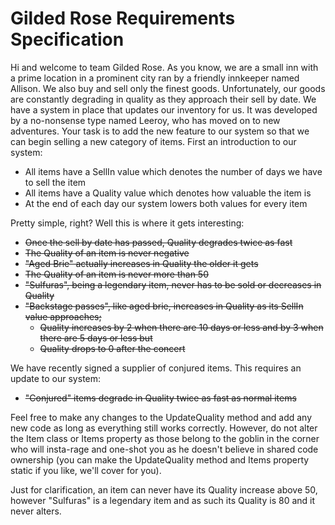 # Gilded Rose Requirements Specification

Hi and welcome to team Gilded Rose. As you know, we are a small inn with a prime location in a
prominent city ran by a friendly innkeeper named Allison. We also buy and sell only the finest goods.
Unfortunately, our goods are constantly degrading in quality as they approach their sell by date. We
have a system in place that updates our inventory for us. It was developed by a no-nonsense type named
Leeroy, who has moved on to new adventures. Your task is to add the new feature to our system so that
we can begin selling a new category of items. First an introduction to our system:

- All items have a SellIn value which denotes the number of days we have to sell the item
- All items have a Quality value which denotes how valuable the item is
- At the end of each day our system lowers both values for every item

Pretty simple, right? Well this is where it gets interesting:

- ~~Once the sell by date has passed, Quality degrades twice as fast~~
- ~~The Quality of an item is never negative~~
- ~~"Aged Brie" actually increases in Quality the older it gets~~
- ~~The Quality of an item is never more than 50~~
- ~~"Sulfuras", being a legendary item, never has to be sold or decreases in Quality~~
- ~~"Backstage passes", like aged brie, increases in Quality as its SellIn value approaches;~~
  - ~~Quality increases by 2 when there are 10 days or less and by 3 when there are 5 days or less but~~
  - ~~Quality drops to 0 after the concert~~

We have recently signed a supplier of conjured items. This requires an update to our system:

- ~~"Conjured" items degrade in Quality twice as fast as normal items~~

Feel free to make any changes to the UpdateQuality method and add any new code as long as everything
still works correctly. However, do not alter the Item class or Items property as those belong to the
goblin in the corner who will insta-rage and one-shot you as he doesn't believe in shared code
ownership (you can make the UpdateQuality method and Items property static if you like, we'll cover
for you).

Just for clarification, an item can never have its Quality increase above 50, however "Sulfuras" is a
legendary item and as such its Quality is 80 and it never alters.